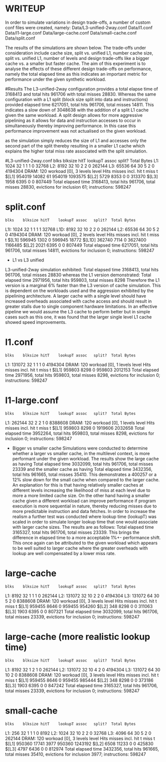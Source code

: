 # WRITEUP 
In order to simulate variations in design trade-offs, a number of custom conf
files were created, namely:
Data/L3-unified-2way.conf
Data/l1.conf
Data/l1-large.conf
Data/large-cache.conf
Data/small-cache.conf
Data/split.conf

The results of the simulations are shown below. The trade-offs under
consideration include cache size, split vs. unified L1, number cache size, split vs. unified L1, number of levels and design trade-offs like a bigger cache vs. a smaller but faster cache. 
The aim of this experiment is to analyse the effects of these different design 
trade-offs on performance, namely the total elapsed time as this indicates 
an important metric for performance under the given synthetic workload.

#Results 
The L3-unified-2way configuration provides a total elapse time of 3168413 and
total hits 961706 with total misses 28830. Whereas the same configuration with a
L1 split (block size split into data and instructions) provided elapsed time 6217051, total hits 961706, total misses 14811. This indicates a slow down of 3048638 with the addition of a split L1 cache given the same workload. A split design allows for more aggressive pipelining as it allows for data and instruction accesses to occur in simultaneously thereby improving performance. In this case this performance improvement was not actualised on the given workload.  

as the simulation simply reduces the size of L1 and accesses only the second part of the split thereby resulting in a smaller L1 cache which explains the higher total miss rate associated with the split simulation.  


#L3-unified-2way.conf
	blks	blksize	hitT	lookupT	assoc	split?	Total Bytes
L1:	1024	32	1	1	1	0	32768
L2:	8192	32	10	2	2	0	262144
L3:	65536	64	30	5	2	0	4194304
DRAM:			120
workoad [0], 3 levels
level	Hits	misses	incl.	hit t	miss t
$[L1]	954019	14082	61	954019	1093575
$[L2]	5729	8353	0	0	313370
$[L3]	1958	6395	0	0	807449
Total elapsed time 3168413, total hits 961706, total misses 28830, evictions for inclusion 61; instructions: 598247

# split.conf
	blks	blksize	hitT	lookupT	assoc	split?	Total Bytes
L1I:	1024	32	1	1	1	1	32768
L1D:	8192	32	10	2	2	0	262144
L2:	65536	64	30	5	2	0	4194304
DRAM:			120
workoad [0], 2 levels
level	Hits	misses	incl.	hit t	miss t
$[L1I]	596945	1302	0	596945	18772
$[L1D]	362740	7114	0	3627400	1166485
$[L2]	2021	6395	0	0	807449
Total elapsed time 6217051, total hits 961706, total misses 14811, evictions for inclusion 0; instructions: 598247

* L1 vs L3 unified

L3-unified-2way simulation exhibited: Total elapsed time 3168413, total hits 961706, total misses 28830 
whereas the L1 version demonstrated: Total elapsed time 2971956, total hits 959803, total misses 8298
Therefore the L1 version is a marginal 6% faster than the L3 version of cache simulation. This is dependent on the workloads used and the aggression exhibited by the pipelining architecture. A larger cache with a single level should have increased overheads associated with cache access and should result in greater stalls due to single component hardware limitations. In an effective pipeline we would assume the L3 cache to perform better but in simple cases such as this one, it was found that the larger single level L1 cache showed speed improvements.


# l1.conf
	blks	blksize	hitT	lookupT	assoc	split?	Total Bytes
L1:	131072	32	1	1	1	0	4194304
DRAM:			120
workoad [0], 1 levels
level	Hits	misses	incl.	hit t	miss t
$[L1]	959803	8298	0	959803	2012153
Total elapsed time 2971956, total hits 959803, total misses 8298, evictions for inclusion 0; instructions: 598247

# l1-large.conf
	blks	blksize	hitT	lookupT	assoc	split?	Total Bytes
L1:	262144	32	2	2	1	0	8388608
DRAM:			120
workoad [0], 1 levels
level	Hits	misses	incl.	hit t	miss t
$[L1]	959803	8298	0	1919606	2032658
Total elapsed time 3952264, total hits 959803, total misses 8298, evictions for inclusion 0; instructions: 598247


* Bigger vs smaller cache
Simulations were conducted to determine whether a larger vs smaller cache, in the multilevel context, is more
performant under the given workload. The results show the large cache as having
Total elapsed time 3032099, total hits 961706, total misses 23339 and the
smaller cache as having Total elapsed time 3432356, total hits 961665, total misses 35410. This demonstrates a 400257 or a 12% slow down for the small cache when compared to the larger cache. An explanation for this is that having relatively smaller caches at different levels increasing the likelihood of miss at each level due to more a more limited cache size. On the other hand having a smaller cache given a different workload can improve performance if program execution is more sequential in nature, thereby reducing misses due to more predictable instruction and data fetches.
In order to increase the realism a further test was conducted where lookup time
(lookupT) was scaled in order to simulate longer lookup time that one would
associate with larger cache sizes. The results are as follows: Total elapsed time 3165327, total hits 961706, total misses 23339. This brings the difference in elapsed time to a more acceptable 1%+- performance shift. This once again can be attributed to the given workload which appears to be well suited to larger cache where the greater overheads with lookup are well compensated by a lower miss rate.


# large-cache
	blks	blksize	hitT	lookupT	assoc	split?	Total Bytes
L1:	8192	32	1	1	1	0	262144
L2:	131072	32	10	2	2	0	4194304
L3:	131072	64	30	5	2	0	8388608
DRAM:			120
workoad [0], 3 levels
level	Hits	misses	incl.	hit t	miss t
$[L1]	959455	8646	0	959455	954260
$[L2]	348	8298	0	0	311063
$[L3]	1903	6395	0	0	807321
Total elapsed time 3032099, total hits 961706, total misses 23339, evictions for inclusion 0; instructions: 598247
# large-cache (more realistic lookup time)
	blks	blksize	hitT	lookupT	assoc	split?	Total Bytes
L1:	8192	32	1	2	1	0	262144
L2:	131072	32	10	4	2	0	4194304
L3:	131072	64	30	10	2	0	8388608
DRAM:			120
workoad [0], 3 levels
level	Hits	misses	incl.	hit t	miss t
$[L1]	959455	8646	0	959455	985444
$[L2]	348	8298	0	0	373186
$[L3]	1903	6395	0	0	847242
Total elapsed time 3165327, total hits 961706, total misses 23339, evictions for inclusion 0; instructions: 598247


# small-cache
	blks	blksize	hitT	lookupT	assoc	split?	Total Bytes
L1:	256	32	1	1	1	0	8192
L2:	1024	32	10	2	2	0	32768
L3:	4096	64	30	5	2	0	262144
DRAM:			120
workoad [0], 3 levels
level	Hits	misses	incl.	hit t	miss t
$[L1]	950360	17741	3977	950360	1243192
$[L2]	6508	11233	0	0	425830
$[L3]	4797	6436	0	0	812974
Total elapsed time 3432356, total hits 961665, total misses 35410, evictions for inclusion 3977; instructions: 598247
